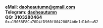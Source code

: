 **eMail: daoheautumn@gmail.com**  
**Telegram: [daoheautumn](https://t.me/daoheautumn)**  
**QQ: 3103280464**  
`0xa15058F8Ca70D4fD960f804200F4b6e1d1b0ea52`
